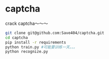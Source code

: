 # captcha
crack captcha～～～


```bash
git clone git@github.com:Save404/captcha.git
cd captcha
pip install -r requirements
python train.py #可能要训练一天。。。
python recognize.py 
```
